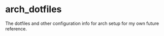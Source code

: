 # arch_dotfiles
The dotfiles and other configuration info for arch setup for my own future reference.
